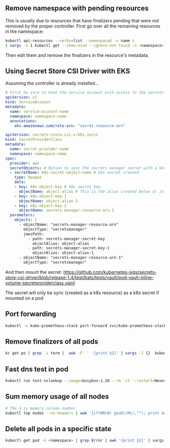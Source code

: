 ## Remove namespace with pending resources

This is usually due to resources that have finalizers pending that were not removed by the proper controller. First go over all the remaining resources in the namespace:


```sh
kubectl api-resources --verbs=list --namespaced -o name \
| xargs -n 1 kubectl get --show-kind --ignore-not-found -n <namespace>
```

Then edit them and remove the finalizers in the resource's metadata.


## Using Secret Store CSI Driver with EKS

Assuming the controller is already installed...

```yaml
# First be sure to have the service account with access to the secrets in secrets manager
apiVersion: v1
kind: ServiceAccount
metadata:
  name: service-account-name
  namespace: namespace-name
  annotations:
    eks.amazonaws.com/role-arn: "secret-resource-arn"
```
```yaml
apiVersion: secrets-store.csi.x-k8s.io/v1
kind: SecretProviderClass
metadata:
  name: secret-provider-name
  namespace: namespace-name
spec:
  provider: aws
  secretObjects: # Option to sync the secrets manager secret with a k8s secret
  - secretName: k8s-secret-object-name # k8s secret created
    type: Opaque
    data:
    - key: k8s-object-key # k8s secret key
      objectName: object-alias # This is the alias created below or it could be the name too for secrets that don't have keys
    - key: k8s-object-key-1
      objectName: object-alias-1
    - key: k8s-object-key-2
      objectName: secrets-manager-resource-arn-1
  parameters:
    objects: |
      - objectName: "secrets-manager-resource-arn"
        objectType: "secretsmanager"
        jmesPath:
          - path: secrets-manager-secret-key
            objectAlias: object-alias
          - path: secrets-manager-secret-key-1
            objectAlias: object-alias-1
      - objectName: "secrets-manager-resource-arn-1"
        objectType: "secretsmanager"
```

And then mount the secret: https://github.com/kubernetes-sigs/secrets-store-csi-driver/blob/release-1.4/test/bats/tests/vault/pod-vault-inline-volume-secretproviderclass.yaml

The secret will only be sync (created as a k8s resource) as a k8s secret if mounted on a pod

## Port forwarding

```sh
kubectl -n kube-prometheus-stack port-forward svc/kube-prometheus-stack-prometheus 9090:8080
```

## Remove finalizers of all pods 

```sh
kc get po | grep -i term |  awk -F' ' '{print $1}' | xargs -I {}  kubectl -n runners patch pod {} -p '{"metadata":{"finalizers":null}}'
```

## Fast dns test in pod
```sh
kubectl run test-nslookup --image=busybox:1.28 --rm -it --restart=Never -- nslookup kubernetes.default.svc
```

## Sum memory usage of all nodes
```sh
# The 4 is memory column number
kubectl top nodes --no-headers | awk '{if(NR>0) gsub(/Mi/,""); print $4}' | paste -sd+ - | bc
```

## Delete all pods in a specific state
```sh
kubectl get pod -n <namespace> | grep Error | awk '{print $1}' | xargs kubectl delete pod -n <namespace>
```
